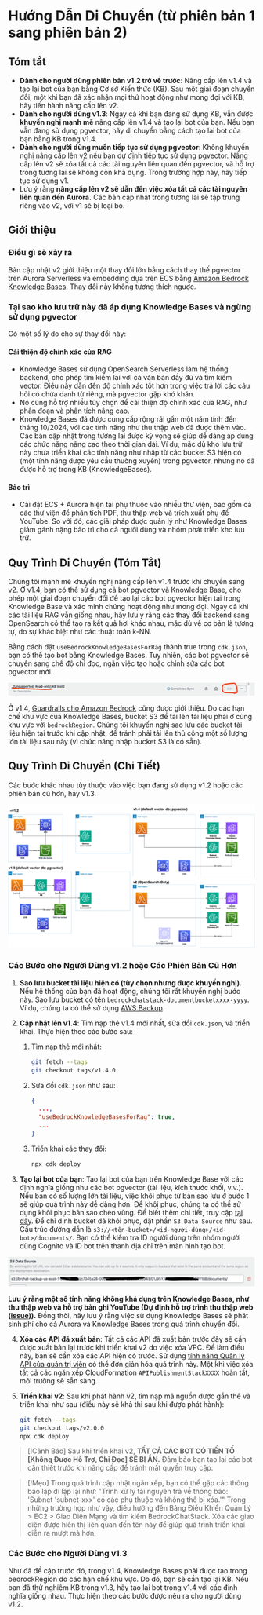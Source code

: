 # Hướng Dẫn Di Chuyển (từ phiên bản 1 sang phiên bản 2)

## Tóm tắt

- **Dành cho người dùng phiên bản v1.2 trở về trước**: Nâng cấp lên v1.4 và tạo lại bot của bạn bằng Cơ sở Kiến thức (KB). Sau một giai đoạn chuyển đổi, một khi bạn đã xác nhận mọi thứ hoạt động như mong đợi với KB, hãy tiến hành nâng cấp lên v2.
- **Dành cho người dùng v1.3**: Ngay cả khi bạn đang sử dụng KB, vẫn được **khuyến nghị mạnh mẽ** nâng cấp lên v1.4 và tạo lại bot của bạn. Nếu bạn vẫn đang sử dụng pgvector, hãy di chuyển bằng cách tạo lại bot của bạn bằng KB trong v1.4.
- **Dành cho người dùng muốn tiếp tục sử dụng pgvector**: Không khuyến nghị nâng cấp lên v2 nếu bạn dự định tiếp tục sử dụng pgvector. Nâng cấp lên v2 sẽ xóa tất cả các tài nguyên liên quan đến pgvector, và hỗ trợ trong tương lai sẽ không còn khả dụng. Trong trường hợp này, hãy tiếp tục sử dụng v1.
- Lưu ý rằng **nâng cấp lên v2 sẽ dẫn đến việc xóa tất cả các tài nguyên liên quan đến Aurora.** Các bản cập nhật trong tương lai sẽ tập trung riêng vào v2, với v1 sẽ bị loại bỏ.

## Giới thiệu

### Điều gì sẽ xảy ra

Bản cập nhật v2 giới thiệu một thay đổi lớn bằng cách thay thế pgvector trên Aurora Serverless và embedding dựa trên ECS bằng [Amazon Bedrock Knowledge Bases](https://docs.aws.amazon.com/bedrock/latest/userguide/knowledge-base.html). Thay đổi này không tương thích ngược.

### Tại sao kho lưu trữ này đã áp dụng Knowledge Bases và ngừng sử dụng pgvector

Có một số lý do cho sự thay đổi này:

#### Cải thiện độ chính xác của RAG

- Knowledge Bases sử dụng OpenSearch Serverless làm hệ thống backend, cho phép tìm kiếm lai với cả văn bản đầy đủ và tìm kiếm vector. Điều này dẫn đến độ chính xác tốt hơn trong việc trả lời các câu hỏi có chứa danh từ riêng, mà pgvector gặp khó khăn.
- Nó cũng hỗ trợ nhiều tùy chọn để cải thiện độ chính xác của RAG, như phân đoạn và phân tích nâng cao.
- Knowledge Bases đã được cung cấp rộng rãi gần một năm tính đến tháng 10/2024, với các tính năng như thu thập web đã được thêm vào. Các bản cập nhật trong tương lai được kỳ vọng sẽ giúp dễ dàng áp dụng các chức năng nâng cao theo thời gian dài. Ví dụ, mặc dù kho lưu trữ này chưa triển khai các tính năng như nhập từ các bucket S3 hiện có (một tính năng được yêu cầu thường xuyên) trong pgvector, nhưng nó đã được hỗ trợ trong KB (KnowledgeBases).

#### Bảo trì

- Cài đặt ECS + Aurora hiện tại phụ thuộc vào nhiều thư viện, bao gồm cả các thư viện để phân tích PDF, thu thập web và trích xuất phụ đề YouTube. So với đó, các giải pháp được quản lý như Knowledge Bases giảm gánh nặng bảo trì cho cả người dùng và nhóm phát triển kho lưu trữ.

## Quy Trình Di Chuyển (Tóm Tắt)

Chúng tôi mạnh mẽ khuyến nghị nâng cấp lên v1.4 trước khi chuyển sang v2. Ở v1.4, bạn có thể sử dụng cả bot pgvector và Knowledge Base, cho phép một giai đoạn chuyển đổi để tạo lại các bot pgvector hiện tại trong Knowledge Base và xác minh chúng hoạt động như mong đợi. Ngay cả khi các tài liệu RAG vẫn giống nhau, hãy lưu ý rằng các thay đổi backend sang OpenSearch có thể tạo ra kết quả hơi khác nhau, mặc dù về cơ bản là tương tự, do sự khác biệt như các thuật toán k-NN.

Bằng cách đặt `useBedrockKnowledgeBasesForRag` thành true trong `cdk.json`, bạn có thể tạo bot bằng Knowledge Bases. Tuy nhiên, các bot pgvector sẽ chuyển sang chế độ chỉ đọc, ngăn việc tạo hoặc chỉnh sửa các bot pgvector mới.

![](../imgs/v1_to_v2_readonly_bot.png)

Ở v1.4, [Guardrails cho Amazon Bedrock](https://aws.amazon.com/jp/bedrock/guardrails/) cũng được giới thiệu. Do các hạn chế khu vực của Knowledge Bases, bucket S3 để tải lên tài liệu phải ở cùng khu vực với `bedrockRegion`. Chúng tôi khuyến nghị sao lưu các bucket tài liệu hiện tại trước khi cập nhật, để tránh phải tải lên thủ công một số lượng lớn tài liệu sau này (vì chức năng nhập bucket S3 là có sẵn).

## Quy Trình Di Chuyển (Chi Tiết)

Các bước khác nhau tùy thuộc vào việc bạn đang sử dụng v1.2 hoặc các phiên bản cũ hơn, hay v1.3.

![](../imgs/v1_to_v2_arch.png)

### Các Bước cho Người Dùng v1.2 hoặc Các Phiên Bản Cũ Hơn

1. **Sao lưu bucket tài liệu hiện có (tùy chọn nhưng được khuyến nghị).** Nếu hệ thống của bạn đã hoạt động, chúng tôi rất khuyến nghị bước này. Sao lưu bucket có tên `bedrockchatstack-documentbucketxxxx-yyyy`. Ví dụ, chúng ta có thể sử dụng [AWS Backup](https://docs.aws.amazon.com/aws-backup/latest/devguide/s3-backups.html).

2. **Cập nhật lên v1.4**: Tìm nạp thẻ v1.4 mới nhất, sửa đổi `cdk.json`, và triển khai. Thực hiện theo các bước sau:

   1. Tìm nạp thẻ mới nhất:
      ```bash
      git fetch --tags
      git checkout tags/v1.4.0
      ```
   2. Sửa đổi `cdk.json` như sau:
      ```json
      {
        ...,
        "useBedrockKnowledgeBasesForRag": true,
        ...
      }
      ```
   3. Triển khai các thay đổi:
      ```bash
      npx cdk deploy
      ```

3. **Tạo lại bot của bạn**: Tạo lại bot của bạn trên Knowledge Base với các định nghĩa giống như các bot pgvector (tài liệu, kích thước khối, v.v.). Nếu bạn có số lượng lớn tài liệu, việc khôi phục từ bản sao lưu ở bước 1 sẽ giúp quá trình này dễ dàng hơn. Để khôi phục, chúng ta có thể sử dụng khôi phục bản sao chéo vùng. Để biết thêm chi tiết, truy cập [tại đây](https://docs.aws.amazon.com/aws-backup/latest/devguide/restoring-s3.html). Để chỉ định bucket đã khôi phục, đặt phần `S3 Data Source` như sau. Cấu trúc đường dẫn là `s3://<tên-bucket>/<id-người-dùng>/<id-bot>/documents/`. Bạn có thể kiểm tra ID người dùng trên nhóm người dùng Cognito và ID bot trên thanh địa chỉ trên màn hình tạo bot.

![](../imgs/v1_to_v2_KB_s3_source.png)

**Lưu ý rằng một số tính năng không khả dụng trên Knowledge Bases, như thu thập web và hỗ trợ bản ghi YouTube (Dự định hỗ trợ trình thu thập web ([issue](https://github.com/aws-samples/bedrock-chat/issues/557))).** Đồng thời, hãy lưu ý rằng việc sử dụng Knowledge Bases sẽ phát sinh phí cho cả Aurora và Knowledge Bases trong quá trình chuyển đổi.

4. **Xóa các API đã xuất bản**: Tất cả các API đã xuất bản trước đây sẽ cần được xuất bản lại trước khi triển khai v2 do việc xóa VPC. Để làm điều này, bạn sẽ cần xóa các API hiện có trước. Sử dụng [tính năng Quản lý API của quản trị viên](../ADMINISTRATOR_vi-VN.md) có thể đơn giản hóa quá trình này. Một khi việc xóa tất cả các ngăn xếp CloudFormation `APIPublishmentStackXXXX` hoàn tất, môi trường sẽ sẵn sàng.

5. **Triển khai v2**: Sau khi phát hành v2, tìm nạp mã nguồn được gắn thẻ và triển khai như sau (điều này sẽ khả thi sau khi được phát hành):
   ```bash
   git fetch --tags
   git checkout tags/v2.0.0
   npx cdk deploy
   ```

> [!Cảnh Báo]
> Sau khi triển khai v2, **TẤT CẢ CÁC BOT CÓ TIỀN TỐ [Không Được Hỗ Trợ, Chỉ Đọc] SẼ BỊ ẨN.** Đảm bảo bạn tạo lại các bot cần thiết trước khi nâng cấp để tránh mất quyền truy cập.

> [!Mẹo]
> Trong quá trình cập nhật ngăn xếp, bạn có thể gặp các thông báo lặp đi lặp lại như: "Trình xử lý tài nguyên trả về thông báo: 'Subnet 'subnet-xxx' có các phụ thuộc và không thể bị xóa.'" Trong những trường hợp như vậy, điều hướng đến Bảng Điều Khiển Quản Lý > EC2 > Giao Diện Mạng và tìm kiếm BedrockChatStack. Xóa các giao diện được hiển thị liên quan đến tên này để giúp quá trình triển khai diễn ra mượt mà hơn.

### Các Bước cho Người Dùng v1.3

Như đã đề cập trước đó, trong v1.4, Knowledge Bases phải được tạo trong bedrockRegion do các hạn chế khu vực. Do đó, bạn sẽ cần tạo lại KB. Nếu bạn đã thử nghiệm KB trong v1.3, hãy tạo lại bot trong v1.4 với các định nghĩa giống nhau. Thực hiện theo các bước được nêu ra cho người dùng v1.2.